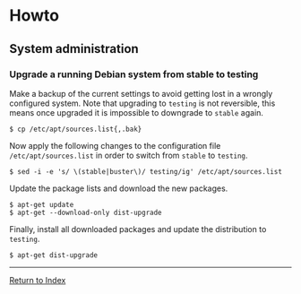 # Howto

## System administration

### Upgrade a running Debian system from stable to testing

Make a backup of the current settings to avoid getting lost in a wrongly configured system. Note that upgrading to `testing` is not reversible, this means once upgraded it is impossible to downgrade to `stable` again.

```console
$ cp /etc/apt/sources.list{,.bak}
```

Now apply the following changes to the configuration file `/etc/apt/sources.list` in order to switch from `stable` to `testing`.

```console
$ sed -i -e 's/ \(stable|buster\)/ testing/ig' /etc/apt/sources.list
```

Update the package lists and download the new packages.

```console
$ apt-get update
$ apt-get --download-only dist-upgrade
```

Finally, install all downloaded packages and update the distribution to `testing`.

```console
$ apt-get dist-upgrade
```

---
[Return to Index](../README.md)
